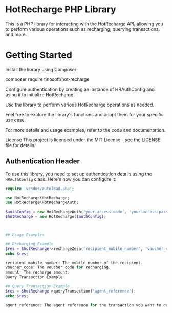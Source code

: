 # HotRecharge PHP Library

This is a PHP library for interacting with the HotRecharge API, allowing you to perform various operations such as recharging, querying transactions, and more.

# Getting Started
Install the library using Composer:

composer require tinosoft/hot-recharge

Configure authentication by creating an instance of HRAuthConfig and using it to initialize HotRecharge.

Use the library to perform various HotRecharge operations as needed.

Feel free to explore the library's functions and adapt them for your specific use case.

For more details and usage examples, refer to the code and documentation.

License
This project is licensed under the MIT License - see the LICENSE file for details.

## Authentication Header

To use this library, you need to set up authentication details using the `HRAuthConfig` class. Here's how you can configure it:

```php
require 'vendor/autoload.php';

use HotRecharge\HotRecharge;
use HotRecharge\HotRechargeAuth;

$authConfig = new HotRechargeAuth('your-access-code', 'your-access-password');
$hotRecharge = new HotRecharge($authConfig);



## Usage Examples

## Recharging Example
$res = $hotRecharge->rechargeZesa('recipient_mobile_number', 'voucher_code', 'amount');
echo $res;

recipient_mobile_number: The mobile number of the recipient.
voucher_code: The voucher code for recharging.
amount: The recharge amount.
Query Transaction Example

## Query Transaction Example
$res = $hotRecharge->queryTransaction('agent_reference');
echo $res;

agent_reference: The agent reference for the transaction you want to query.
